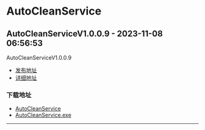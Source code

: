 # AutoCleanService
## AutoCleanServiceV1.0.0.9 - 2023-11-08 06:56:53
AutoCleanServiceV1.0.0.9
*  [发布地址](https://github.com/jadehh/AutoCleanService/releases/tag/V1.0.0.9)
*  [详细地址](https://github.com/jadehh/jadehh_file/releases/tag/AutoCleanServiceV1.0.0.9)
### 下载地址
* [AutoCleanService](https://gh.ddlc.top/https://github.com/jadehh/jadehh_file/releases/download/AutoCleanServiceV1.0.0.9/AutoCleanService)
* [AutoCleanService.exe](https://gh.ddlc.top/https://github.com/jadehh/jadehh_file/releases/download/AutoCleanServiceV1.0.0.9/AutoCleanService.exe)
----
